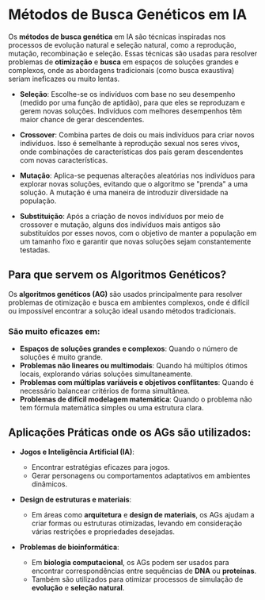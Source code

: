 # Métodos de Busca Genéticos em IA

Os **métodos de busca genética** em IA são técnicas inspiradas nos processos de evolução natural e seleção natural, como a reprodução, mutação, recombinação e seleção. Essas técnicas são usadas para resolver problemas de **otimização** e **busca** em espaços de soluções grandes e complexos, onde as abordagens tradicionais (como busca exaustiva) seriam ineficazes ou muito lentas.

  - **Seleção**: Escolhe-se os indivíduos com base no seu desempenho (medido por uma função de aptidão), para que eles se reproduzam e gerem novas soluções. Indivíduos com melhores desempenhos têm maior chance de gerar descendentes.

  - **Crossover**: Combina partes de dois ou mais indivíduos para criar novos indivíduos. Isso é semelhante à reprodução sexual nos seres vivos, onde combinações de características dos pais geram descendentes com novas características.

  - **Mutação**: Aplica-se pequenas alterações aleatórias nos indivíduos para explorar novas soluções, evitando que o algoritmo se "prenda" a uma solução. A mutação é uma maneira de introduzir diversidade na população.

  - **Substituição**: Após a criação de novos indivíduos por meio de crossover e mutação, alguns dos indivíduos mais antigos são substituídos por esses novos, com o objetivo de manter a população em um tamanho fixo e garantir que novas soluções sejam constantemente testadas.

## Para que servem os Algoritmos Genéticos?

Os **algoritmos genéticos (AG)** são usados principalmente para resolver problemas de otimização e busca em ambientes complexos, onde é difícil ou impossível encontrar a solução ideal usando métodos tradicionais.

### São muito eficazes em:

- **Espaços de soluções grandes e complexos**: Quando o número de soluções é muito grande.
- **Problemas não lineares ou multimodais**: Quando há múltiplos ótimos locais, explorando várias soluções simultaneamente.
- **Problemas com múltiplas variáveis e objetivos conflitantes**: Quando é necessário balancear critérios de forma simultânea.
- **Problemas de difícil modelagem matemática**: Quando o problema não tem fórmula matemática simples ou uma estrutura clara.

## Aplicações Práticas onde os AGs são utilizados:

- **Jogos e Inteligência Artificial (IA)**: 
  - Encontrar estratégias eficazes para jogos.
  - Gerar personagens ou comportamentos adaptativos em ambientes dinâmicos.
  
- **Design de estruturas e materiais**: 
  - Em áreas como **arquitetura** e **design de materiais**, os AGs ajudam a criar formas ou estruturas otimizadas, levando em consideração várias restrições e propriedades desejadas.

- **Problemas de bioinformática**: 
  - Em **biologia computacional**, os AGs podem ser usados para encontrar correspondências entre sequências de **DNA** ou **proteínas**.
  - Também são utilizados para otimizar processos de simulação de **evolução** e **seleção natural**.


